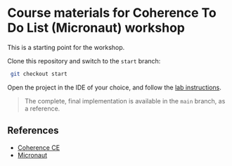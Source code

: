 # Course materials for Coherence To Do List (Micronaut) workshop

This is a starting point for the workshop.
 
Clone this repository and switch to  the `start` branch:
 
```bash
 git checkout start
 ```
        
Open the project in the IDE of your choice, and follow the [lab instructions](https://aseovic.medium.com/coherence-to-do-list-micronaut-8cfead10f965).  

>The complete, final implementation is available in the `main` branch, as a reference.

## References

* [Coherence CE](https://coherence.community/)
* [Micronaut](https://micronaut.io/)
